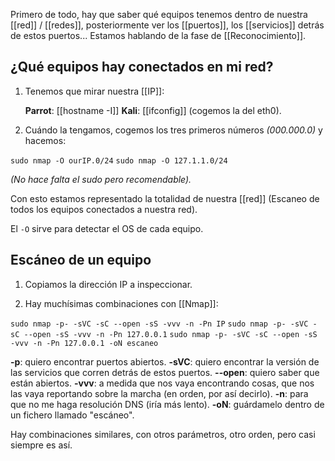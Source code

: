 Primero de todo, hay que saber qué equipos tenemos dentro de nuestra [[red]] / [[redes]], posteriormente ver los [[puertos]], los [[servicios]] detrás de estos puertos... Estamos hablando de la fase de [[Reconocimiento]].

## ¿Qué equipos hay conectados en mi red?

1. Tenemos que mirar nuestra [[IP]]:

	**Parrot**: [[hostname -I]]
	**Kali**: [[ifconfig]] (cogemos la del eth0).

2. Cuándo la tengamos, cogemos los tres primeros números _(000.000.0)_ y hacemos:

`sudo nmap -O ourIP.0/24`
`sudo nmap -O 127.1.1.0/24`

_(No hace falta el sudo pero recomendable)._

Con esto estamos representado la totalidad de nuestra [[red]]  (Escaneo de todos los equipos conectados a nuestra red).

El `-O` sirve para detectar el OS de cada equipo.


## Escáneo de un equipo

1. Copiamos la dirección IP a inspeccionar.

2. Hay muchísimas combinaciones con [[Nmap]]:

`sudo nmap -p- -sVC -sC --open -sS -vvv -n -Pn IP`
`sudo nmap -p- -sVC -sC --open -sS -vvv -n -Pn 127.0.0.1`
`sudo nmap -p- -sVC -sC --open -sS -vvv -n -Pn 127.0.0.1 -oN escaneo`

**-p**: quiero encontrar puertos abiertos.
**-sVC**: quiero encontrar la versión de las servicios que corren detrás de estos puertos.
**--open**: quiero saber que están abiertos.
**-vvv**: a medida que nos vaya encontrando cosas, que nos las vaya reportando sobre la marcha (en orden, por así decirlo).
**-n**: para que no me haga resolución DNS (iría más lento).
**-oN**: guárdamelo dentro de un fichero llamado "escáneo".

Hay combinaciones similares, con otros parámetros, otro orden, pero casi siempre es así.



